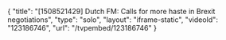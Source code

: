 {
    "title": "[1508521429] Dutch FM: Calls for more haste in Brexit negotiations",
    "type": "solo",
    "layout": "iframe-static",
    "videoId": "123186746",
    "url": "\/tvpembed\/123186746"
}